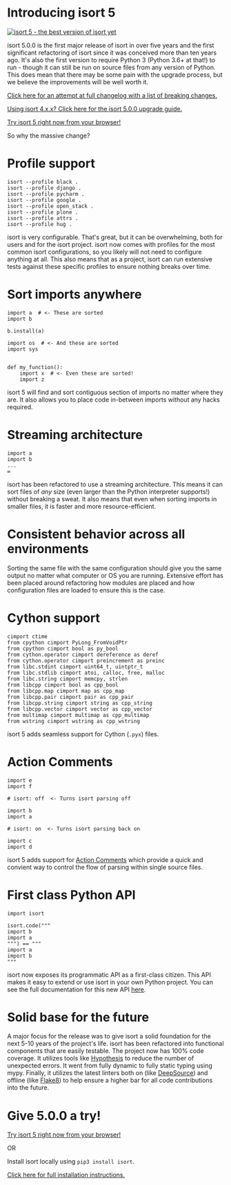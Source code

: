 # Introducing isort 5

[![isort 5 - the best version of isort yet](https://raw.githubusercontent.com/pycqa/isort/develop/art/logo_5.png)](https://pycqa.github.io/isort/)

isort 5.0.0 is the first major release of isort in over five years and the first significant refactoring of isort since it was conceived more than ten years ago.
It's also the first version to require Python 3 (Python 3.6+ at that!) to run - though it can still be run on source files from any version of Python.
This does mean that there may be some pain with the upgrade process, but we believe the improvements will be well worth it.

[Click here for an attempt at full changelog with a list of breaking changes.](https://pycqa.github.io/isort/CHANGELOG/)

[Using isort 4.x.x? Click here for the isort 5.0.0 upgrade guide.](https://pycqa.github.io/isort/docs/upgrade_guides/5.0.0/)

[Try isort 5 right now from your browser!](https://pycqa.github.io/isort/docs/quick_start/0.-try/)

So why the massive change?

# Profile support
```
isort --profile black .
isort --profile django .
isort --profile pycharm .
isort --profile google .
isort --profile open_stack .
isort --profile plone .
isort --profile attrs .
isort --profile hug .
```

isort is very configurable. That's great, but it can be overwhelming, both for users and for the isort project. isort now comes with profiles for the most common isort configurations,
so you likely will not need to configure anything at all. This also means that as a project, isort can run extensive tests against these specific profiles to ensure nothing breaks over time.

# Sort imports **anywhere**

```python3
import a  # <- These are sorted
import b

b.install(a)

import os  # <- And these are sorted
import sys


def my_function():
    import x  # <- Even these are sorted!
    import z
```

isort 5 will find and sort contiguous section of imports no matter where they are.
It also allows you to place code in-between imports without any hacks required.

# Streaming architecture

```python3
import a
import b
...
∞
```
isort has been refactored to use a streaming architecture. This means it can sort files of *any* size (even larger than the Python interpreter supports!) without breaking a sweat.
It also means that even when sorting imports in smaller files, it is faster and more resource-efficient.

# Consistent behavior across **all** environments

Sorting the same file with the same configuration should give you the same output no matter what computer or OS you are running. Extensive effort has been placed around refactoring
how modules are placed and how configuration files are loaded to ensure this is the case.


# Cython support

```python3
cimport ctime
from cpython cimport PyLong_FromVoidPtr
from cpython cimport bool as py_bool
from cython.operator cimport dereference as deref
from cython.operator cimport preincrement as preinc
from libc.stdint cimport uint64_t, uintptr_t
from libc.stdlib cimport atoi, calloc, free, malloc
from libc.string cimport memcpy, strlen
from libcpp cimport bool as cpp_bool
from libcpp.map cimport map as cpp_map
from libcpp.pair cimport pair as cpp_pair
from libcpp.string cimport string as cpp_string
from libcpp.vector cimport vector as cpp_vector
from multimap cimport multimap as cpp_multimap
from wstring cimport wstring as cpp_wstring
```

isort 5 adds seamless support for Cython (`.pyx`) files.

# Action Comments

```python3
import e
import f

# isort: off  <- Turns isort parsing off

import b
import a

# isort: on  <- Turns isort parsing back on

import c
import d
```

isort 5 adds support for [Action Comments](https://pycqa.github.io/isort/docs/configuration/action_comments/) which provide a quick and convient way to control the flow of parsing within single source files.


# First class Python API

```python3
import isort

isort.code("""
import b
import a
""") == """
import a
import b
"""
```

isort now exposes its programmatic API as a first-class citizen. This API makes it easy to extend or use isort in your own Python project. You can see the full documentation for this new API [here](https://pycqa.github.io/isort/reference/isort/api/).

# Solid base for the future

A major focus for the release was to give isort a solid foundation for the next 5-10 years of the project's life.
isort has been refactored into functional components that are easily testable. The project now has 100% code coverage.
It utilizes tools like [Hypothesis](https://hypothesis.readthedocs.io/en/latest/) to reduce the number of unexpected errors.
It went from fully dynamic to fully static typing using mypy. Finally, it utilizes the latest linters both on (like [DeepSource](https://deepsource.io/gh/pycqa/isort/)) and offline (like [Flake8](https://flake8.pycqa.org/en/latest/)) to help ensure a higher bar for all code contributions into the future.

# Give 5.0.0 a try!

[Try isort 5 right now from your browser!](https://pycqa.github.io/isort/docs/quick_start/0.-try/)

OR

Install isort locally using `pip3 install isort`.

[Click here for full installation instructions.](https://pycqa.github.io/isort/docs/quick_start/1.-install/)
